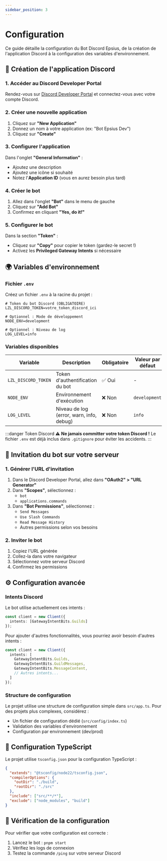 ```yaml
---
sidebar_position: 3
---
```


# Configuration

Ce guide détaille la configuration du Bot Discord Epsius, de la création de l'application Discord à la configuration des variables d'environnement.

## 🔑 Création de l'application Discord

### 1. Accéder au Discord Developer Portal

Rendez-vous sur [Discord Developer Portal](https://discord.com/developers/applications) et connectez-vous avec votre compte Discord.

### 2. Créer une nouvelle application

1. Cliquez sur **"New Application"**
2. Donnez un nom à votre application (ex: "Bot Epsius Dev")
3. Cliquez sur **"Create"**

### 3. Configurer l'application

Dans l'onglet **"General Information"** :
- Ajoutez une description
- Ajoutez une icône si souhaité
- Notez l'**Application ID** (vous en aurez besoin plus tard)

### 4. Créer le bot

1. Allez dans l'onglet **"Bot"** dans le menu de gauche
2. Cliquez sur **"Add Bot"**
3. Confirmez en cliquant **"Yes, do it!"**

### 5. Configurer le bot

Dans la section **"Token"** :
- Cliquez sur **"Copy"** pour copier le token (gardez-le secret !)
- Activez les **Privileged Gateway Intents** si nécessaire

## 🌍 Variables d'environnement

### Fichier `.env`

Créez un fichier `.env` à la racine du projet :

```env
# Token du bot Discord (OBLIGATOIRE)
LZL_DISCORD_TOKEN=votre_token_discord_ici

# Optionnel : Mode de développement
NODE_ENV=development

# Optionnel : Niveau de log
LOG_LEVEL=info
```

### Variables disponibles

| Variable | Description | Obligatoire | Valeur par défaut |
|----------|-------------|-------------|-------------------|
| `LZL_DISCORD_TOKEN` | Token d'authentification du bot | ✅ Oui | - |
| `NODE_ENV` | Environnement d'exécution | ❌ Non | `development` |
| `LOG_LEVEL` | Niveau de log (error, warn, info, debug) | ❌ Non | `info` |

:::danger Token Discord
⚠️ **Ne jamais committer votre token Discord !**
Le fichier `.env` est déjà inclus dans `.gitignore` pour éviter les accidents.
:::

## 🤖 Invitation du bot sur votre serveur

### 1. Générer l'URL d'invitation

1. Dans le Discord Developer Portal, allez dans **"OAuth2" > "URL Generator"**
2. Dans **"Scopes"**, sélectionnez :
   - `bot`
   - `applications.commands`
3. Dans **"Bot Permissions"**, sélectionnez :
   - `Send Messages`
   - `Use Slash Commands`
   - `Read Message History`
   - Autres permissions selon vos besoins

### 2. Inviter le bot

1. Copiez l'URL générée
2. Collez-la dans votre navigateur
3. Sélectionnez votre serveur Discord
4. Confirmez les permissions

## ⚙️ Configuration avancée

### Intents Discord

Le bot utilise actuellement ces intents :

```typescript
const client = new Client({
  intents: [GatewayIntentBits.Guilds]
});
```

Pour ajouter d'autres fonctionnalités, vous pourriez avoir besoin d'autres intents :

```typescript
const client = new Client({
  intents: [
    GatewayIntentBits.Guilds,
    GatewayIntentBits.GuildMessages,
    GatewayIntentBits.MessageContent,
    // Autres intents...
  ]
});
```

### Structure de configuration

Le projet utilise une structure de configuration simple dans `src/app.ts`. Pour des projets plus complexes, considérez :

- Un fichier de configuration dédié (`src/config/index.ts`)
- Validation des variables d'environnement
- Configuration par environnement (dev/prod)

## 🔧 Configuration TypeScript

Le projet utilise `tsconfig.json` pour la configuration TypeScript :

```json
{
  "extends": "@tsconfig/node22/tsconfig.json",
  "compilerOptions": {
    "outDir": "./build",
    "rootDir": "./src"
  },
  "include": ["src/**/*"],
  "exclude": ["node_modules", "build"]
}
```

## 🎯 Vérification de la configuration

Pour vérifier que votre configuration est correcte :

1. Lancez le bot : `pnpm start`
2. Vérifiez les logs de connexion
3. Testez la commande `/ping` sur votre serveur Discord
